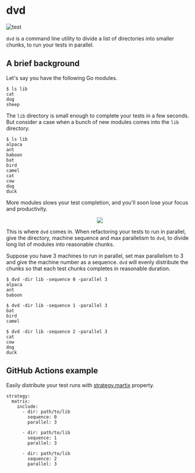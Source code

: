 # dvd

![test](https://github.com/indigonote/dvd/workflows/test/badge.svg)

`dvd` is a command line utility to divide a list of directories into smaller chunks, to run your tests in parallel.

## A brief background

Let's say you have the following Go modules.

    $ ls lib
    cat
    dog
    sheep

The `lib` directory is small enough to complete your tests in a few seconds.
But consider a case when a bunch of new modules comes into the `lib` directory.

    $ ls lib
    alpaca
    ant
    baboon
    bat
    bird
    camel
    cat
    cow
    dog
    duck

More modules slows your test completion, and you'll soon lose your focus and productivity.

<div style="text-align: center">
  <a href="https://xkcd.com/303/">
    <image src="https://imgs.xkcd.com/comics/compiling.png">
  </a>
</div>

This is where `dvd` comes in.
When refactoring your tests to run in parallel, give the directory, machine sequence and max parallelism to `dvd`,
to divide long list of modules into reasonable chunks.

Suppose you have 3 machines to run in parallel, set max parallelism to 3 and give the machine number as a sequence.
`dvd` will evenly distribute the chunks so that each test chunks completes in reasonable duration.

    $ dvd -dir lib -sequence 0 -parallel 3
    alpaca
    ant
    baboon

    $ dvd -dir lib -sequence 1 -parallel 3
    bat
    bird
    camel

    $ dvd -dir lib -sequence 2 -parallel 3
    cat
    cow
    dog
    duck

## GitHub Actions example

Easily distribute your test runs with [strategy.martix](https://docs.github.com/en/free-pro-team@latest/actions/reference/workflow-syntax-for-github-actions#jobsjob_idstrategymatrix) property.

    strategy:
      matrix:
        include:
          - dir: path/to/lib
            sequence: 0
            parallel: 3

          - dir: path/to/lib
            sequence: 1
            parallel: 3

          - dir: path/to/lib
            sequence: 2
            parallel: 3
